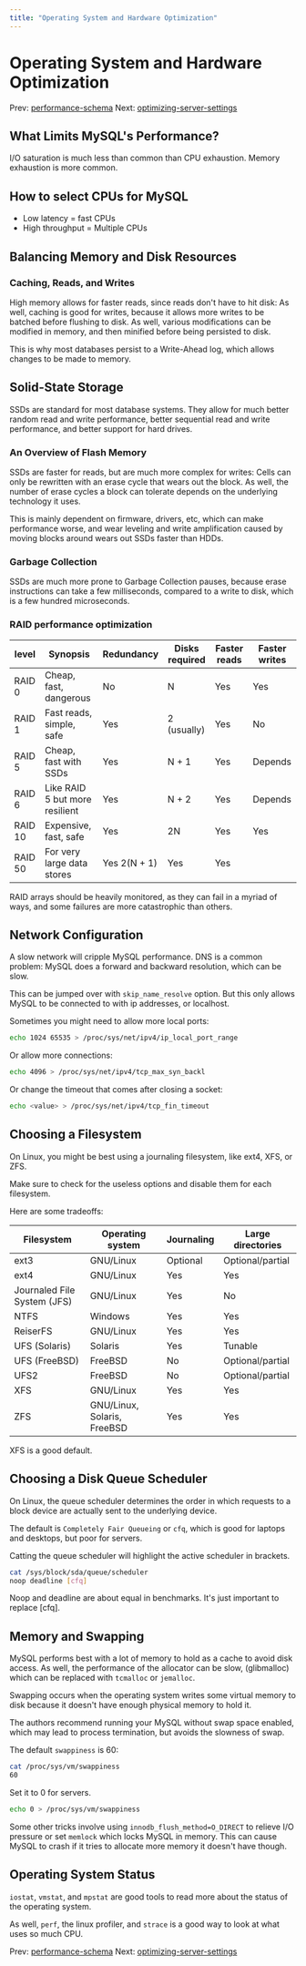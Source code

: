 ```yaml
---
title: "Operating System and Hardware Optimization"
---
```


# Operating System and Hardware Optimization

Prev: [performance-schema](performance-schema.md)
Next: [optimizing-server-settings](optimizing-server-settings.md)

## What Limits MySQL's Performance?

I/O saturation is much less than common than CPU exhaustion. Memory
exhaustion is more common.

## How to select CPUs for MySQL

- Low latency = fast CPUs
- High throughput = Multiple CPUs

## Balancing Memory and Disk Resources

### Caching, Reads, and Writes

High memory allows for faster reads, since reads don't have to hit disk:
As well, caching is good for writes, because it allows more writes to be
batched before flushing to disk.
As well, various modifications can be modified in memory, and then
minified before being persisted to disk.

This is why most databases persist to a Write-Ahead log, which allows
changes to be made to memory.

## Solid-State Storage

SSDs are standard for most database systems. They allow for much better
random read and write performance, better sequential read and write
performance, and better support for hard drives.

### An Overview of Flash Memory

SSDs are faster for reads, but are much more complex for writes: Cells
can only be rewritten with an erase cycle that wears out the block. As
well, the number of erase cycles a block can tolerate depends on the
underlying technology it uses.

This is mainly dependent on firmware, drivers, etc, which can make
performance worse, and wear leveling and write amplification caused by
moving blocks around wears out SSDs faster than HDDs.

### Garbage Collection

SSDs are much more prone to Garbage Collection pauses, because erase
instructions can take a few milliseconds, compared to a write to disk,
which is a few hundred microseconds.

### RAID performance optimization

| level   | Synopsis                       | Redundancy   | Disks required | Faster reads | Faster writes |
| ------- | ------------------------------ | ------------ | -------------- | ------------ | ------------- |
| RAID 0  | Cheap, fast, dangerous         | No           | N              | Yes          | Yes           |
| RAID 1  | Fast reads, simple, safe       | Yes          | 2 (usually)    | Yes          | No            |
| RAID 5  | Cheap, fast with SSDs          | Yes          | N + 1          | Yes          | Depends       |
| RAID 6  | Like RAID 5 but more resilient | Yes          | N + 2          | Yes          | Depends       |
| RAID 10 | Expensive, fast, safe          | Yes          | 2N             | Yes          | Yes           |
| RAID 50 | For very large data stores     | Yes 2(N + 1) | Yes            | Yes          |

RAID arrays should be heavily monitored, as they can fail in a myriad of
ways, and some failures are more catastrophic than others.

## Network Configuration

A slow network will cripple MySQL performance. DNS is a common problem:
MySQL does a forward and backward resolution, which can be slow.

This can be jumped over with `skip_name_resolve` option. But this only
allows MySQL to be connected to with ip addresses, or localhost.

Sometimes you might need to allow more local ports:

```sh
echo 1024 65535 > /proc/sys/net/ipv4/ip_local_port_range
```

Or allow more connections:

```sh
echo 4096 > /proc/sys/net/ipv4/tcp_max_syn_backl
```

Or change the timeout that comes after closing a socket:

```sh
echo <value> > /proc/sys/net/ipv4/tcp_fin_timeout
```

## Choosing a Filesystem

On Linux, you might be best using a journaling filesystem, like ext4,
XFS, or ZFS.

Make sure to check for the useless options and disable them for each
filesystem.

Here are some tradeoffs:

| Filesystem                  | Operating system            | Journaling | Large directories |
| --------------------------- | --------------------------- | ---------- | ----------------- |
| ext3                        | GNU/Linux                   | Optional   | Optional/partial  |
| ext4                        | GNU/Linux                   | Yes        | Yes               |
| Journaled File System (JFS) | GNU/Linux                   | Yes        | No                |
| NTFS                        | Windows                     | Yes        | Yes               |
| ReiserFS                    | GNU/Linux                   | Yes        | Yes               |
| UFS (Solaris)               | Solaris                     | Yes        | Tunable           |
| UFS (FreeBSD)               | FreeBSD                     | No         | Optional/partial  |
| UFS2                        | FreeBSD                     | No         | Optional/partial  |
| XFS                         | GNU/Linux                   | Yes        | Yes               |
| ZFS                         | GNU/Linux, Solaris, FreeBSD | Yes        | Yes               |

XFS is a good default.

## Choosing a Disk Queue Scheduler

On Linux, the queue scheduler determines the order in which requests to
a block device are actually sent to the underlying device.

The default is `Completely Fair Queueing` or `cfq`, which is good for
laptops and desktops, but poor for servers.

Catting the queue scheduler will highlight the active scheduler in
brackets.

```sh
cat /sys/block/sda/queue/scheduler
noop deadline [cfq]
```

Noop and deadline are about equal in benchmarks. It's just important to
replace [cfq].

## Memory and Swapping

MySQL performs best with a lot of memory to hold as a cache to avoid
disk access. As well, the performance of the allocator can be slow,
(glibmalloc) which can be replaced with `tcmalloc` or `jemalloc`.

Swapping occurs when the operating system writes some virtual memory to
disk because it doesn't have enough physical memory to hold it.

The authors recommend running your MySQL without swap space enabled,
which may lead to process termination, but avoids the slowness of swap.

The default `swappiness` is 60:

```sh
cat /proc/sys/vm/swappiness
60
```

Set it to 0 for servers.

```sh
echo 0 > /proc/sys/vm/swappiness
```

Some other tricks involve using `innodb_flush_method=O_DIRECT` to
relieve I/O pressure or set `memlock` which locks MySQL in memory. This
can cause MySQL to crash if it tries to allocate more memory it doesn't
have though.

## Operating System Status

`iostat`, `vmstat`, and `mpstat` are good tools to read more about the
status of the operating system.

As well, `perf`, the linux profiler, and `strace` is a good way to look
at what uses so much CPU.

Prev: [performance-schema](performance-schema.md)
Next: [optimizing-server-settings](optimizing-server-settings.md)
